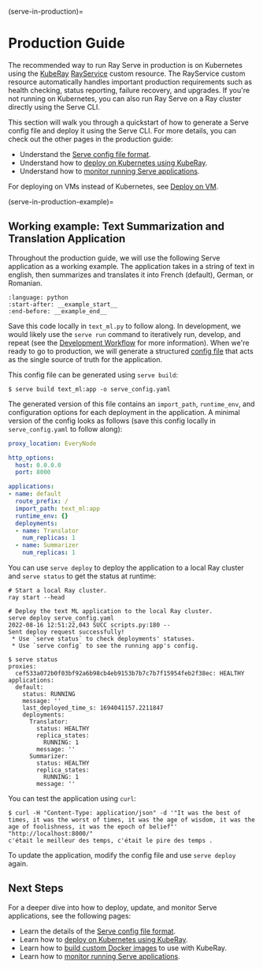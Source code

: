 (serve-in-production)=

# Production Guide

The recommended way to run Ray Serve in production is on Kubernetes using the [KubeRay](kuberay-quickstart) [RayService] custom resource.
The RayService custom resource automatically handles important production requirements such as health checking, status reporting, failure recovery, and upgrades.
If you're not running on Kubernetes, you can also run Ray Serve on a Ray cluster directly using the Serve CLI.

This section will walk you through a quickstart of how to generate a Serve config file and deploy it using the Serve CLI.
For more details, you can check out the other pages in the production guide:
- Understand the [Serve config file format](serve-in-production-config-file).
- Understand how to [deploy on Kubernetes using KubeRay](serve-in-production-kubernetes).
- Understand how to [monitor running Serve applications](serve-monitoring).

For deploying on VMs instead of Kubernetes, see [Deploy on VM](serve-in-production-deploying).

(serve-in-production-example)=

## Working example: Text Summarization and Translation Application

Throughout the production guide, we will use the following Serve application as a working example.
The application takes in a string of text in english, then summarizes and translates it into French (default), German, or Romanian.

```{literalinclude} ../doc_code/production_guide/text_ml.py
:language: python
:start-after: __example_start__
:end-before: __example_end__
```

Save this code locally in `text_ml.py` to follow along.
In development, we would likely use the `serve run` command to iteratively run, develop, and repeat (see the [Development Workflow](serve-dev-workflow) for more information).
When we're ready to go to production, we will generate a structured [config file](serve-in-production-config-file) that acts as the single source of truth for the application.

This config file can be generated using `serve build`:
```
$ serve build text_ml:app -o serve_config.yaml
```

The generated version of this file contains an `import_path`, `runtime_env`, and configuration options for each deployment in the application.
A minimal version of the config looks as follows (save this config locally in `serve_config.yaml` to follow along):

```yaml
proxy_location: EveryNode

http_options:
  host: 0.0.0.0
  port: 8000

applications:
- name: default
  route_prefix: /
  import_path: text_ml:app
  runtime_env: {}
  deployments:
  - name: Translator
    num_replicas: 1
  - name: Summarizer
    num_replicas: 1
```

You can use `serve deploy` to deploy the application to a local Ray cluster and `serve status` to get the status at runtime:

```console
# Start a local Ray cluster.
ray start --head

# Deploy the text ML application to the local Ray cluster.
serve deploy serve_config.yaml
2022-08-16 12:51:22,043 SUCC scripts.py:180 --
Sent deploy request successfully!
 * Use `serve status` to check deployments' statuses.
 * Use `serve config` to see the running app's config.

$ serve status
proxies:
  cef533a072b0f03bf92a6b98cb4eb9153b7b7c7b7f15954feb2f38ec: HEALTHY
applications:
  default:
    status: RUNNING
    message: ''
    last_deployed_time_s: 1694041157.2211847
    deployments:
      Translator:
        status: HEALTHY
        replica_states:
          RUNNING: 1
        message: ''
      Summarizer:
        status: HEALTHY
        replica_states:
          RUNNING: 1
        message: ''
```

You can test the application using `curl`:

```console
$ curl -H "Content-Type: application/json" -d '"It was the best of times, it was the worst of times, it was the age of wisdom, it was the age of foolishness, it was the epoch of belief"' "http://localhost:8000/"
c'était le meilleur des temps, c'était le pire des temps .
```

To update the application, modify the config file and use `serve deploy` again.

## Next Steps

For a deeper dive into how to deploy, update, and monitor Serve applications, see the following pages:
- Learn the details of the [Serve config file format](serve-in-production-config-file).
- Learn how to [deploy on Kubernetes using KubeRay](serve-in-production-kubernetes).
- Learn how to [build custom Docker images](serve-custom-docker-images) to use with KubeRay.
- Learn how to [monitor running Serve applications](serve-monitoring).

[KubeRay]: https://ray-project.github.io/kuberay/
[RayService]: https://ray-project.github.io/kuberay/guidance/rayservice/
